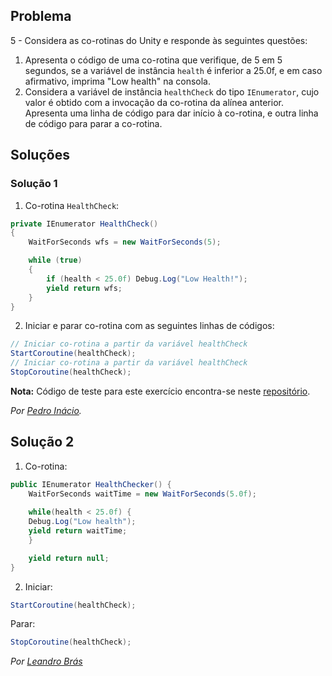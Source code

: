 ## Problema

5 - Considera as co-rotinas do Unity e responde às seguintes questões:

1. Apresenta o código de uma co-rotina que verifique, de 5 em 5 segundos, se a
   variável de instância `health` é inferior a 25.0f, e em caso afirmativo,
   imprima "Low health" na consola.
2. Considera a variável de instância `healthCheck` do tipo `IEnumerator`, cujo
   valor é obtido com a invocação da co-rotina da alínea anterior. Apresenta
   uma linha de código para dar início à co-rotina, e outra linha de código
   para parar a co-rotina.

## Soluções

### Solução 1

1. Co-rotina `HealthCheck`:

```cs
private IEnumerator HealthCheck()
{
    WaitForSeconds wfs = new WaitForSeconds(5);

    while (true)
    {
        if (health < 25.0f) Debug.Log("Low Health!");
        yield return wfs;
    }
}
```

2. Iniciar e parar co-rotina com as seguintes linhas de códigos:

```cs
// Iniciar co-rotina a partir da variável healthCheck
StartCoroutine(healthCheck);
// Iniciar co-rotina a partir da variável healthCheck
StopCoroutine(healthCheck);
```

**Nota:** Código de teste para este exercício encontra-se neste
[repositório](https://github.com/PmaiWoW/LP2_Github_Exercises).

*Por [Pedro Inácio](https://github.com/PmaiWoW).*

## Solução 2

1. Co-rotina:

```cs
public IEnumerator HealthChecker() {
    WaitForSeconds waitTime = new WaitForSeconds(5.0f);
    
    while(health < 25.0f) {
	Debug.Log("Low health");
	yield return waitTime;
    }

    yield return null;
}
```

2. Iniciar:

```cs
StartCoroutine(healthCheck);
```

Parar:

```cs
StopCoroutine(healthCheck);
```

*Por [Leandro Brás](https://github.com/xShadoWalkeR)*